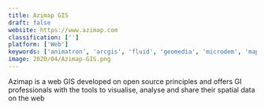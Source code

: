 ```yaml
---
title: Azimap GIS
draft: false 
website: https://www.azimap.com
classification: ['']
platform: ['Web']
keywords: ['animatron', 'arcgis', 'fluid', 'geomedia', 'microdem', 'mapwindow_gis', 'mapline', 'nimax', 'openlayers', 'opentoonz', 'postgis', 'qgis', 'react_native', 'saga_gis', 'svgator', 'teevity']
image: 2020/04/Azimap-GIS.png
---
```

Azimap is a web GIS developed on open source principles and offers GI professionals with the tools to visualise, analyse and share their spatial data on the web